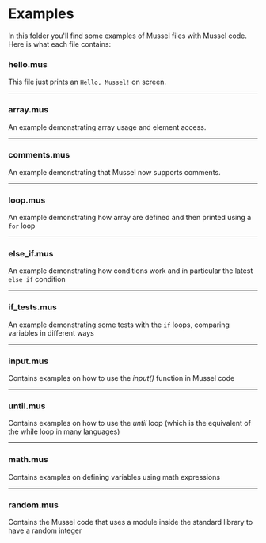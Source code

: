# Examples

In this folder you'll find some examples of Mussel files with Mussel code. Here is what each file contains:

### hello.mus

This file just prints an `Hello, Mussel!` on screen.

---

### array.mus

An example demonstrating array usage and element access.

---

### comments.mus

An example demonstrating that Mussel now supports comments.

---

### loop.mus

An example demonstrating how array are defined and then printed using a `for` loop

---

### else_if.mus

An example demonstrating how conditions work and in particular the latest `else if` condition

---

### if_tests.mus

An example demonstrating some tests with the `if` loops, comparing variables in different ways

---

### input.mus

Contains examples on how to use the *input()* function in Mussel code

---

### until.mus

Contains examples on how to use the *until* loop (which is the equivalent of the while loop in many languages)

---

### math.mus

Contains examples on defining variables using math expressions

---

### random.mus

Contains the Mussel code that uses a module inside the standard library to have a random integer